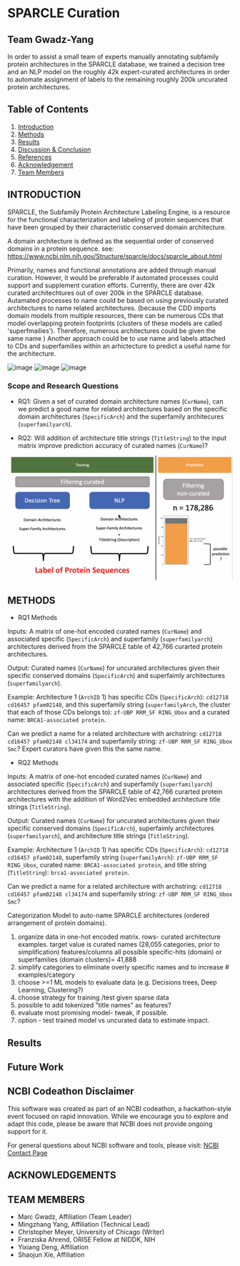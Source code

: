 # SPARCLE Curation
## Team Gwadz-Yang

In order to assist a small team of experts manually annotating subfamily protein architectures in the SPARCLE database, we trained a decision tree and an NLP model on the roughly 42k expert-curated architectures in order to automate assignment of labels to the remaining roughly 200k uncurated protein architectures. 


## Table of Contents

1. [Introduction](#introduction)
2. [Methods](#methods)
3. [Results](#results)
4. [Discussion & Conclusion](#discussion--conclusion)
5. [References](#references)
6. [Acknowledgement](#acknowledgements)
7. [Team Members](#team-members)

## INTRODUCTION

SPARCLE, the Subfamily Protein Architecture Labeling Engine, is a resource for the functional characterization and labeling of protein sequences that have been grouped by their characteristic conserved domain architecture. 


A domain architecture is defined as the sequential order of conserved domains in a protein sequence.  see: https://www.ncbi.nlm.nih.gov/Structure/sparcle/docs/sparcle_about.html


Primarily, names and functional annotations are added through manual curation. However, it would be preferable if automated processes could support and supplement curation efforts. Currently, there are over 42k curated architechtures out of over 200k in the SPARCLE database.  Autamated processes to name could be based on using previously curated architectures to name related architectures. (because the CDD imports domain models from multiple resources, there can be numerous CDs that model overlapping protein footprints (clusters of these models are called 'superfmailies'). Therefore, numerous architectures could be given the same name ) Another approach could be to use name and labels attached to CDs and superfamilies within an arhictecture to predict a useful name for the architecture. 


![image](https://github.com/NCBI-Codeathons/mlxai-2024-team-gwadz-yang/assets/35601022/debf6388-734a-472d-9bdd-8a8013a4400f)
![image](https://github.com/NCBI-Codeathons/mlxai-2024-team-gwadz-yang/assets/35601022/72302944-3ad2-482f-a0d7-5ebd7a87f633)
![image](https://github.com/NCBI-Codeathons/mlxai-2024-team-gwadz-yang/assets/35601022/fc5f012e-0666-443a-a73c-212da92ad77f)


### Scope and Research Questions

* RQ1: Given a set of curated domain architecture names (`CurName`), can we predict a good name for related architectures based on the specific domain architectures (`SpecificArch`) and the superfamily architecures (`superfamilyarch`).

* RQ2: Will addition of architecture title strings (`TitleString`) to the input matrix improve prediction accuracy of curated names (`CurName`)?

![image](docs/images/FA_slide_training_testing.png)


## METHODS

* RQ1 Methods

Inputs: 
A matrix of one-hot encoded curated names (`CurName`) and associated specific (`SpecificArch`) and superfamily (`superfamilyarch`) architectures derived from the SPARCLE table of 42,766 curarted protein architectures.


Output: 
Curated names (`CurName`) for uncurated architectures given their specific conserved domains (`SpecificArch`) and superfaimly architectures (`superfamilyarch`).


Example: 
Architecture 1 (`ArchID` 1) has specific CDs (`SpecificArch`): `cd12718 cd16457 pfam02148`, and this superfamily string (`superfamilyArch`, the cluster that each of those CDs belongs to): `zf-UBP RRM_SF RING_Ubox` and a curated name: `BRCA1-associated protein`.

Can we predict a name for a related architecture with archstring: `cd12718 cd16457 pfam02148 cl34174` and superfamily string: `zf-UBP RRM_SF RING_Ubox Smc`? Expert curators have given this the same name.


* RQ2 Methods

Inputs: 
A matrix of one-hot encoded curated names (`CurName`) and associated specific (`SpecificArch`) and superfamily (`superfamilyarch`) architectures derived from the SPARCLE table of 42,766 curarted protein architectures with the addition of Word2Vec embedded architecture title strings (`TitleString`).


Output: 
Curated names (`CurName`) for uncurated architectures given their specific conserved domains (`SpecificArch`), superfaimly architectures (`superfamilyarch`), and architecture title strings (`TitleString`).


Example: 
Architecture 1 (`ArchID` 1) has specific CDs (`SpecificArch`): `cd12718 cd16457 pfam02148`, superfamily string (`superfamilyArch`): `zf-UBP RRM_SF RING_Ubox`, curated name: `BRCA1-associated protein`, and title string (`TitleString`): `brca1-associated protein`.

Can we predict a name for a related architecture with archstring: `cd12718 cd16457 pfam02148 cl34174` and superfamily string: `zf-UBP RRM_SF RING_Ubox Smc`?


Categorization Model to auto-name SPARCLE architectures (ordered arrangement of protein domains).

1. organize data in one-hot encoded matrix. 
	rows- curated architecture examples.  target value is curated names (28,055 categories, prior to simplification)
	features/columns all possible specific-hits (domain) or superfamilies (domain clusters)= 41,888 
2. simplify categories to eliminate overly specific names and to increase # examples/category 
3. choose >=1  ML models to evaluate data (e.g. Decisions trees, Deep Learning, Clustering?) 
4. choose strategy for training /test given sparse data
5. possible to add tokenized "title names" as features?
6. evaluate most promising model- tweak, if possible. 
7. option - test trained model vs uncurated data to estimate impact. 


## Results

## Future Work

## NCBI Codeathon Disclaimer
This software was created as part of an NCBI codeathon, a hackathon-style event focused on rapid innovation. While we encourage you to explore and adapt this code, please be aware that NCBI does not provide ongoing support for it.

For general questions about NCBI software and tools, please visit: [NCBI Contact Page](https://www.ncbi.nlm.nih.gov/home/about/contact/)

## ACKNOWLEDGEMENTS



## TEAM MEMBERS

* Marc Gwadz, Affiliation (Team Leader)
* Mingzhang Yang, Affiliation (Technical Lead)
* Christopher Meyer, University of Chicago (Writer)
* Franziska Ahrend, ORISE Fellow at NIDDK, NIH
* Yixiang Deng, Affiliation
* Shaojun Xie, Affiliation
